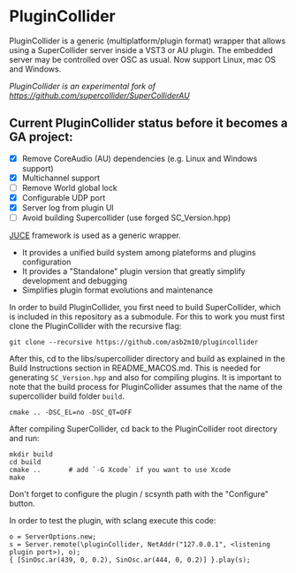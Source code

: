 PluginCollider
==============

PluginCollider is a generic (multiplatform/plugin format) wrapper that allows using a SuperCollider server inside a VST3 or AU plugin. The embedded server may be controlled over OSC as usual. Now support Linux, mac OS and Windows.

*PluginCollider is an experimental fork of https://github.com/supercollider/SuperColliderAU*

## Current PluginCollider status before it becomes a GA project:

- [x] Remove CoreAudio (AU) dependencies (e.g. Linux and Windows support)
- [x] Multichannel support
- [ ] Remove World global lock
- [x] Configurable UDP port
- [x] Server log from plugin UI
- [ ] Avoid building Supercollider (use forged SC_Version.hpp)

[JUCE](https://juce.com/) framework is used as a generic wrapper.
* It provides a unified build system among plateforms and plugins configuration
* It provides a "Standalone" plugin version that greatly simplify development and debugging
* Simplifies plugin format evolutions and maintenance

In order to build PluginCollider, you first need to build SuperCollider, which is included in this repository as a submodule. For this to work you must first clone the PluginCollider with the recursive flag:

`git clone --recursive https://github.com/asb2m10/plugincollider`

After this, cd to the libs/supercollider directory and build as explained in the Build Instructions section in README_MACOS.md. This is needed for generating `SC_Version.hpp` and also for compiling plugins. It is important to note that the build process for PluginCollider assumes that the name of the supercollider build folder `build`.

`cmake .. -DSC_EL=no -DSC_QT=OFF`

After compiling SuperCollider, cd back to the PluginCollider root directory and run:

    mkdir build
    cd build
    cmake ..       # add `-G Xcode` if you want to use Xcode
    make

Don't forget to configure the plugin / scsynth path with the "Configure" button.

In order to test the plugin, with sclang execute this code:

    o = ServerOptions.new;
    s = Server.remote(\pluginCollider, NetAddr("127.0.0.1", <listening plugin port>), o);
    { [SinOsc.ar(439, 0, 0.2), SinOsc.ar(444, 0, 0.2)] }.play(s);
